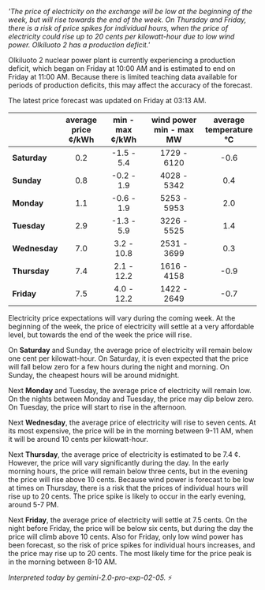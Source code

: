 *'The price of electricity on the exchange will be low at the beginning of the week, but will rise towards the end of the week. On Thursday and Friday, there is a risk of price spikes for individual hours, when the price of electricity could rise up to 20 cents per kilowatt-hour due to low wind power. Olkiluoto 2 has a production deficit.'*

Olkiluoto 2 nuclear power plant is currently experiencing a production deficit, which began on Friday at 10:00 AM and is estimated to end on Friday at 11:00 AM. Because there is limited teaching data available for periods of production deficits, this may affect the accuracy of the forecast.

The latest price forecast was updated on Friday at 03:13 AM.

|    | average<br>price<br>¢/kWh | min - max<br>¢/kWh | wind power<br>min - max<br>MW | average<br>temperature<br>°C |
|:---|:---:|:---:|:---:|:---:|
| **Saturday**  | 0.2 | -1.5 - 5.4  | 1729 - 6120 | -0.6 |
| **Sunday** | 0.8 | -0.2 - 1.9  | 4028 - 5342 | 0.4  |
| **Monday** | 1.1 | -0.6 - 1.9  | 5253 - 5953 | 2.0  |
| **Tuesday**   | 2.9 | -1.3 - 5.9  | 3226 - 5525 | 1.4  |
| **Wednesday**| 7.0 | 3.2 - 10.8 | 2531 - 3699 | 0.3  |
| **Thursday**   | 7.4 | 2.1 - 12.2 | 1616 - 4158 | -0.9 |
| **Friday**  | 7.5 | 4.0 - 12.2 | 1422 - 2649 | -0.7 |

Electricity price expectations will vary during the coming week. At the beginning of the week, the price of electricity will settle at a very affordable level, but towards the end of the week the price will rise.

On **Saturday** and Sunday, the average price of electricity will remain below one cent per kilowatt-hour. On Saturday, it is even expected that the price will fall below zero for a few hours during the night and morning. On Sunday, the cheapest hours will be around midnight.

Next **Monday** and Tuesday, the average price of electricity will remain low. On the nights between Monday and Tuesday, the price may dip below zero. On Tuesday, the price will start to rise in the afternoon.

Next **Wednesday**, the average price of electricity will rise to seven cents. At its most expensive, the price will be in the morning between 9-11 AM, when it will be around 10 cents per kilowatt-hour.

Next **Thursday**, the average price of electricity is estimated to be 7.4 ¢. However, the price will vary significantly during the day. In the early morning hours, the price will remain below three cents, but in the evening the price will rise above 10 cents. Because wind power is forecast to be low at times on Thursday, there is a risk that the prices of individual hours will rise up to 20 cents. The price spike is likely to occur in the early evening, around 5-7 PM.

Next **Friday**, the average price of electricity will settle at 7.5 cents. On the night before Friday, the price will be below six cents, but during the day the price will climb above 10 cents. Also for Friday, only low wind power has been forecast, so the risk of price spikes for individual hours increases, and the price may rise up to 20 cents. The most likely time for the price peak is in the morning between 8-10 AM.

*Interpreted today by gemini-2.0-pro-exp-02-05.* ⚡️

